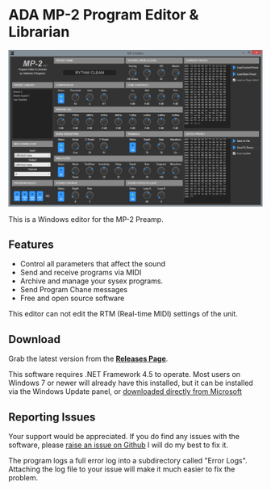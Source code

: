 # ADA MP-2 Program Editor & Librarian

![](Screenshot.png)

This is a Windows editor for the MP-2 Preamp. 

## Features

* Control all parameters that affect the sound 
* Send and receive programs via MIDI
* Archive and manage your sysex programs.
* Send Program Chane messages
* Free and open source software

This editor can not edit the RTM (Real-time MIDI) settings of the unit.

## Download

Grab the latest version from the **[Releases Page](https://github.com/ValdemarOrn/Mp2Editor/releases)**.

This software requires .NET Framework 4.5 to operate. Most users on Windows 7 or newer will already have this installed, but it can be installed via the Windows Update panel, or [downloaded directly from Microsoft](https://www.microsoft.com/en-gb/download/details.aspx?id=30653)

## Reporting Issues

Your support would be appreciated. If you do find any issues with the software, please [raise an issue on Github](https://github.com/ValdemarOrn/Mp2Editor/issues) I will do my best to fix it.

The program logs a full error log into a subdirectory called "Error Logs". Attaching the log file to your issue will make it much easier to fix the problem.
